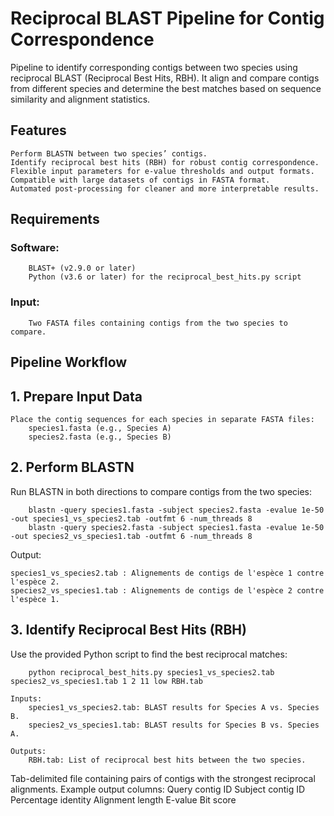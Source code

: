 # Reciprocal BLAST Pipeline for Contig Correspondence

Pipeline to identify corresponding contigs between two species using reciprocal BLAST (Reciprocal Best Hits, RBH).
It align and compare contigs from different species and determine the best matches based on sequence similarity and alignment statistics.

## Features

    Perform BLASTN between two species’ contigs.
    Identify reciprocal best hits (RBH) for robust contig correspondence.
    Flexible input parameters for e-value thresholds and output formats.
    Compatible with large datasets of contigs in FASTA format.
    Automated post-processing for cleaner and more interpretable results.

## Requirements

   ### Software:
        BLAST+ (v2.9.0 or later)
        Python (v3.6 or later) for the reciprocal_best_hits.py script
  ### Input:
        Two FASTA files containing contigs from the two species to compare.

## Pipeline Workflow
## 1. Prepare Input Data

    Place the contig sequences for each species in separate FASTA files:
        species1.fasta (e.g., Species A)
        species2.fasta (e.g., Species B)

## 2. Perform BLASTN

Run BLASTN in both directions to compare contigs from the two species:

        blastn -query species1.fasta -subject species2.fasta -evalue 1e-50 -out species1_vs_species2.tab -outfmt 6 -num_threads 8
        blastn -query species2.fasta -subject species1.fasta -evalue 1e-50 -out species2_vs_species1.tab -outfmt 6 -num_threads 8

Output:

    species1_vs_species2.tab : Alignements de contigs de l'espèce 1 contre l'espèce 2.
    species2_vs_species1.tab : Alignements de contigs de l'espèce 2 contre l'espèce 1.

## 3. Identify Reciprocal Best Hits (RBH)

Use the provided Python script to find the best reciprocal matches:

        python reciprocal_best_hits.py species1_vs_species2.tab species2_vs_species1.tab 1 2 11 low RBH.tab

    Inputs:
        species1_vs_species2.tab: BLAST results for Species A vs. Species B.
        species2_vs_species1.tab: BLAST results for Species B vs. Species A.

    Outputs:
        RBH.tab: List of reciprocal best hits between the two species.
Tab-delimited file containing pairs of contigs with the strongest reciprocal alignments.
    Example output columns:
        Query contig ID
        Subject contig ID
        Percentage identity
        Alignment length
        E-value
        Bit score
